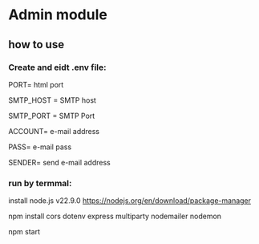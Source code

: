 # Admin module

## how to use

### Create and eidt .env file:

PORT= html port

SMTP_HOST = SMTP host

SMTP_PORT = SMTP Port

ACCOUNT= e-mail address

PASS= e-mail pass

SENDER= send e-mail address

### run by termmal:

install node.js v22.9.0 https://nodejs.org/en/download/package-manager

npm install cors dotenv express multiparty nodemailer nodemon

npm start

